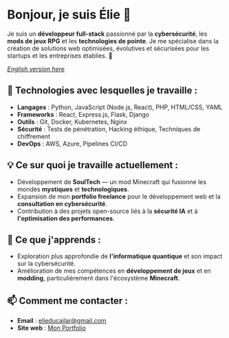 # Bonjour, je suis Élie 👋

Je suis un **développeur full-stack** passionné par la **cybersécurité**, les **mods de jeux RPG** et les **technologies de pointe**. Je me spécialise dans la création de solutions web optimisées, évolutives et sécurisées pour les startups et les entreprises établies. 🚀

*[English version here](./EN-README.md)*

## 🔧 Technologies avec lesquelles je travaille :
* **Langages** : Python, JavaScript (Node.js, React), PHP, HTML/CSS, YAML
* **Frameworks** : React, Express.js, Flask, Django
* **Outils** : Git, Docker, Kubernetes, Nginx
* **Sécurité** : Tests de pénétration, Hacking éthique, Techniques de chiffrement
* **DevOps** : AWS, Azure, Pipelines CI/CD

## 💡 Ce sur quoi je travaille actuellement :
* Développement de **SoulTech** — un mod Minecraft qui fusionne les mondes **mystiques** et **technologiques**.
* Expansion de mon **portfolio freelance** pour le développement web et la **consultation en cybersécurité**.
* Contribution à des projets open-source liés à la **sécurité IA** et à **l'optimisation des performances**.

## 🌱 Ce que j'apprends :
* Exploration plus approfondie de **l'informatique quantique** et son impact sur la cybersécurité.
* Amélioration de mes compétences en **développement de jeux** et en **modding**, particulièrement dans l'écosystème **Minecraft**.

## 📫 Comment me contacter :
* **Email** : [elieducailar@gmail.com](mailto:elieducailar@gmail.com)
* **Site web** : [Mon Portfolio](https://elie-dev.vercel.app/)
